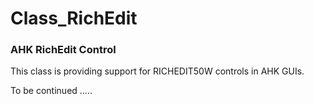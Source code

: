 # Class_RichEdit #


### AHK RichEdit Control ###

This class is providing support for RICHEDIT50W controls in AHK GUIs.

To be continued .....
